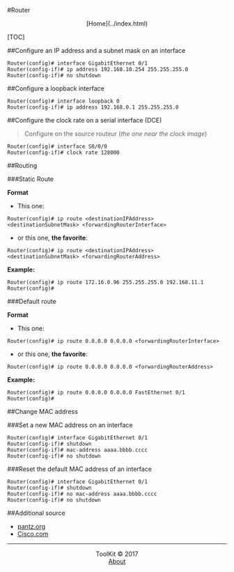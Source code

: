 #Router
<center>[Home](../index.html)</center>

[TOC]

##Configure an IP address and a subnet mask on an interface

```
Router(config)# interface GigabitEthernet 0/1
Router(config-if)# ip address 192.168.10.254 255.255.255.0
Router(config-if)# no shutdown
```

##Configure a loopback interface

```
Router(config)# interface loopback 0
Router(config-if)# ip address 192.168.0.1 255.255.255.0
```

##Configure the clock rate on a serial interface (DCE)
> Configure on the source routeur (_the one near the clock image_)

```
Router(config)# interface S0/0/0
Router(config-if)# clock rate 128000
```

##Routing

###Static Route

**Format**  

- This one:  

```
Router(config)# ip route <destinationIPAddress> <destinationSubnetMask> <forwardingRouterInterface>
```

- or  this one, **the favorite**:  

```
Router(config)# ip route <destinationIPAddress> <destinationSubnetMask> <forwardingRouterAddress>
```

**Example:**  

```
Router(config)# ip route 172.16.0.96 255.255.255.0 192.168.11.1
Router(config)#
```

###Default route

**Format**

- This one:  

```
Router(config)# ip route 0.0.0.0 0.0.0.0 <forwardingRouterInterface>
```

- or  this one, **the favorite**:  

```
Router(config)# ip route 0.0.0.0 0.0.0.0 <forwardingRouterAddress>
```

**Example:**  

```
Router(config)# ip route 0.0.0.0 0.0.0.0 FastEthernet 0/1
Router(config)#
```

##Change MAC address

###Set a new MAC address on an interface

```
Router(config)# interface GigabitEthernet 0/1
Router(config-if)# shutdown
Router(config-if)# mac-address aaaa.bbbb.cccc
Router(config-if)# no shutdown
```

###Reset the default MAC address of an interface

```
Router(config)# interface GigabitEthernet 0/1
Router(config-if)# shutdown
Router(config-if)# no mac-address aaaa.bbbb.cccc
Router(config-if)# no shutdown
```

##Additional source
* [pantz.org](http://www.pantz.org/software/ios/ioscommands.html)  
* [Cisco.com](http://www.cisco.com)


***

<center>ToolKit © 2017</center><center><a href="http://alexandre-ducobu.esy.es/En">About</a> </center>

